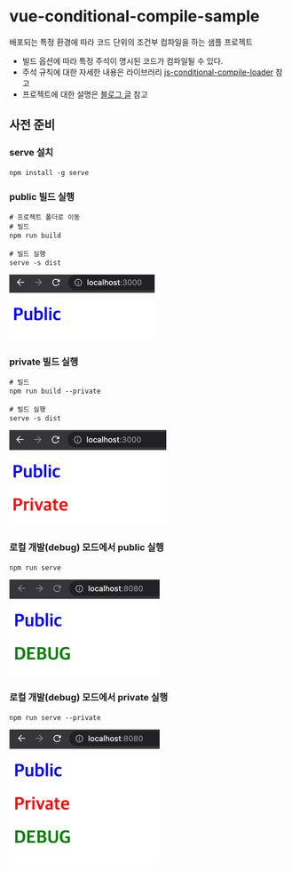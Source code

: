 # vue-conditional-compile-sample
배포되는 특정 환경에 따라 코드 단위의 조건부 컴파일을 하는 샘플 프로젝트

* 빌드 옵션에 따라 특정 주석이 명시된 코드가 컴파일될 수 있다.
* 주석 규칙에 대한 자세한 내용은 라이브러리 [js-conditional-compile-loader](https://github.com/hzsrc/js-conditional-compile-loader) 참고
* 프로젝트에 대한 설명은 [블로그 글](https://swaklog.tistory.com/5) 참고

## 사전 준비

### serve 설치
```shell
npm install -g serve
```

### public 빌드 실행
```shell
# 프로젝트 폴더로 이동
# 빌드
npm run build

# 빌드 실행
serve -s dist
```

![img.png](images/public.png)

### private 빌드 실행
```shell
# 빌드
npm run build --private

# 빌드 실행
serve -s dist
```
![img.png](images/private.png)

### 로컬 개발(debug) 모드에서 public 실행
```shell
npm run serve
```
![img.png](images/debug.png)

### 로컬 개발(debug) 모드에서 private 실행
```shell
npm run serve --private
```
![img.png](images/debug_private.png)
